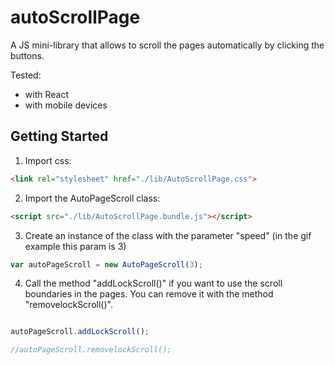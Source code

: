 # autoScrollPage
A JS mini-library that allows to scroll the pages automatically by clicking the buttons.

Tested:
  * with React
  * with mobile devices

## Getting Started
1) Import css: 
```html
<link rel="stylesheet" href="./lib/AutoScrollPage.css">
```
2) Import the AutoPageScroll class:
```html
<script src="./lib/AutoScrollPage.bundle.js"></script>
```
3) Create an instance of the class with the parameter "speed" (in the gif example this param is 3)
```javascript
var autoPageScroll = new AutoPageScroll(3);
```
4) Call the method "addLockScroll()" if you want to use the scroll boundaries in the pages. You can remove it with the method "removelockScroll()".
```javascript

autoPageScroll.addLockScroll(); 

//autoPageScroll.removelockScroll();
```
